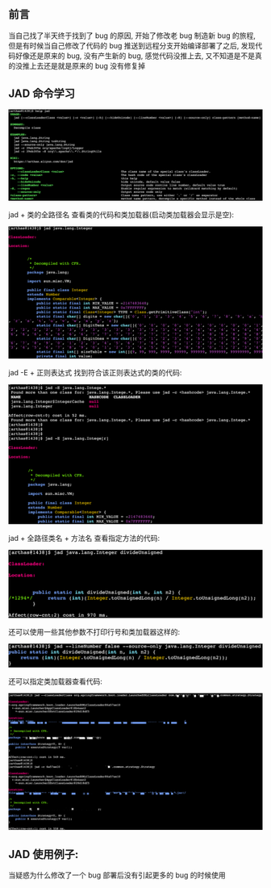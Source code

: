 ## 前言

当自己找了半天终于找到了 bug 的原因, 开始了修改老 bug 制造新 bug 的旅程, 但是有时候当自己修改了代码的 bug 推送到远程分支开始编译部署了之后, 发现代码好像还是原来的 bug, 没有产生新的 bug, 感觉代码没推上去, 又不知道是不是真的没推上去还是就是原来的 bug 没有修复掉

## JAD 命令学习

![](/assets/2021041800.png)

jad + 类的全路径名 查看类的代码和类加载器\(启动类加载器会显示是空\):



![](/assets/2021041802.png)

jad -E + 正则表达式 找到符合该正则表达式的类的代码:



![](/assets/2021041804.png)

jad + 全路径类名 + 方法名 查看指定方法的代码:



![](/assets/2021041805.png)

还可以使用一些其他参数不打印行号和类加载器这样的:



![](/assets/2021041806.png)

还可以指定类加载器查看代码:

![](/assets/2021041807.png)



## JAD 使用例子:

当疑惑为什么修改了一个 bug 部署后没有引起更多的 bug 的时候使用

